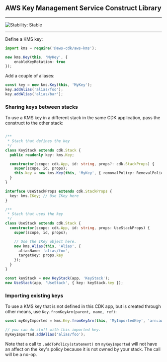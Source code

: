 ## AWS Key Management Service Construct Library
<!--BEGIN STABILITY BANNER-->

---

![Stability: Stable](https://img.shields.io/badge/stability-Stable-success.svg?style=for-the-badge)


---
<!--END STABILITY BANNER-->

Define a KMS key:

```ts
import kms = require('@aws-cdk/aws-kms');

new kms.Key(this, 'MyKey', {
    enableKeyRotation: true
});
```

Add a couple of aliases:

```ts
const key = new kms.Key(this, 'MyKey');
key.addAlias('alias/foo');
key.addAlias('alias/bar');
```

### Sharing keys between stacks

To use a KMS key in a different stack in the same CDK application,
pass the construct to the other stack:

```ts

/**
 * Stack that defines the key
 */
class KeyStack extends cdk.Stack {
  public readonly key: kms.Key;

  constructor(scope: cdk.App, id: string, props?: cdk.StackProps) {
    super(scope, id, props);
    this.key = new kms.Key(this, 'MyKey', { removalPolicy: RemovalPolicy.DESTROY });
  }
}

interface UseStackProps extends cdk.StackProps {
  key: kms.IKey; // Use IKey here
}

/**
 * Stack that uses the key
 */
class UseStack extends cdk.Stack {
  constructor(scope: cdk.App, id: string, props: UseStackProps) {
    super(scope, id, props);

    // Use the IKey object here.
    new kms.Alias(this, 'Alias', {
      aliasName: 'alias/foo',
      targetKey: props.key
    });
  }
}

const keyStack = new KeyStack(app, 'KeyStack');
new UseStack(app, 'UseStack', { key: keyStack.key });
```


### Importing existing keys

To use a KMS key that is not defined in this CDK app, but is created through other means, use
`Key.fromKeyArn(parent, name, ref)`:

```ts
const myKeyImported = kms.Key.fromKeyArn(this, 'MyImportedKey', 'arn:aws:...');

// you can do stuff with this imported key.
myKeyImported.addAlias('alias/foo');
```

Note that a call to `.addToPolicy(statement)` on `myKeyImported` will not have
an affect on the key's policy because it is not owned by your stack. The call
will be a no-op.

